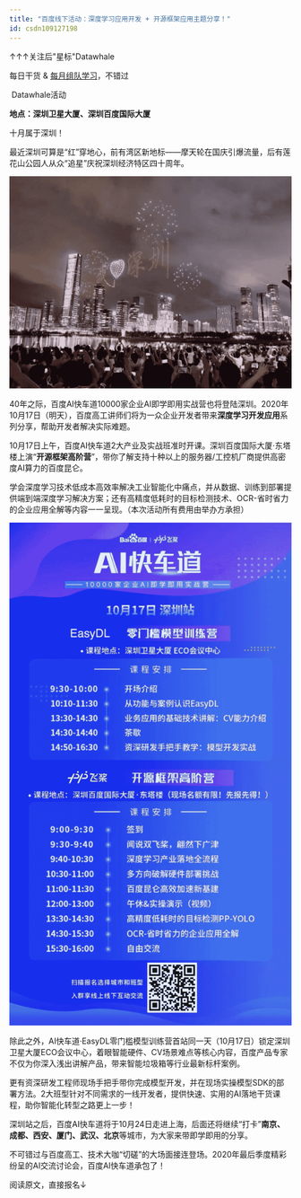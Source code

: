 ```yaml
---
title: "百度线下活动：深度学习应用开发 + 开源框架应用主题分享！"
id: csdn109127198
---
```


↑↑↑关注后"星标"Datawhale

每日干货 & [每月组队学习](https://mp.weixin.qq.com/mp/appmsgalbum?__biz=MzIyNjM2MzQyNg%3D%3D&action=getalbum&album_id=1338040906536108033#wechat_redirect)，不错过

 Datawhale活动 

**地点：深圳卫星大厦、深圳百度国际大厦**

十月属于深圳！

最近深圳可算是“红”穿地心，前有湾区新地标——摩天轮在国庆引爆流量，后有莲花山公园人从众“追星”庆祝深圳经济特区四十周年。

![](../img/0402d2f896532e9c05757c1a909e199a.png)

40年之际，百度AI快车道10000家企业AI即学即用实战营也将登陆深圳。2020年10月17日（明天），百度高工讲师们将为一众企业开发者带来**深度学习开发应用**系列分享，帮助开发者解决实际难题。

10月17日上午，百度AI快车道2大产业及实战班准时开课。深圳百度国际大厦·东塔楼上演“**开源框架高阶营**”，带你了解支持十种以上的服务器/工控机厂商提供高密度AI算力的百度昆仑。

学会深度学习技术低成本高效率解决工业智能化中痛点，并从数据、训练到部署提供端到端深度学习解决方案；还有高精度低耗时的目标检测技术、OCR-省时省力的企业应用全解等内容一一呈现。（本次活动所有费用由举办方承担）

![](../img/26bd728432dde4bdc31e76786f6131e2.png)

除此之外，AI快车道·EasyDL零门槛模型训练营首站同一天（10月17日）锁定深圳卫星大厦ECO会议中心，着眼智能硬件、CV场景难点等核心内容，百度产品专家不仅为你深入浅出讲解产品，带来智能垃圾箱等行业最新标杆案例。

更有资深研发工程师现场手把手带你完成模型开发，并在现场实操模型SDK的部署方法。2大班型针对不同需求的一线开发者，提供快速、实用的AI落地干货课程，助你智能化转型之路更上一步！

深圳站之后，百度AI快车道将于10月24日走进上海，后面还将继续“打卡”**南京、成都、西安、厦门、武汉、北京**等城市，为大家来带即学即用的分享。

不可错过与百度高工、技术大咖“切磋”的大场面接连登场。2020年最后季度精彩纷呈的AI交流讨论会，百度AI快车道承包了！

阅读原文，直接报名↓